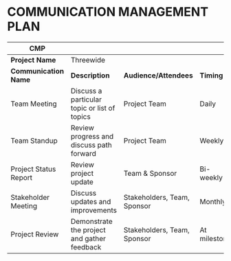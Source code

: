 # COMMUNICATION MANAGEMENT PLAN

| **CMP**                               |                                               |                               |               |
|---------------------------------------|-----------------------------------------------|-------------------------------|---------------|
| **Project Name**                      | Threewide                                     |                               |               |
| **Communication Name**                | **Description**                               | **Audience/Attendees**        | **Timing**    |
| Team Meeting                          | Discuss a particular topic or list of topics  | Project Team                  | Daily         |
| Team Standup                          | Review progress and discuss path forward      | Project Team                  | Weekly        |
| Project Status Report                 | Review project update                         | Team  & Sponsor               | Bi-weekly     |
| Stakeholder Meeting                   | Discuss updates and improvements              | Stakeholders, Team, Sponsor   | Monthly       |
| Project Review                        | Demonstrate the project and gather feedback   | Stakeholders, Team, Sponsor   | At milestone  |